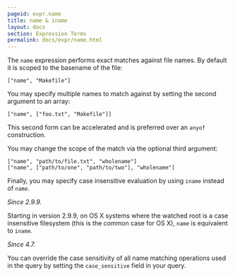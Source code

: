 ```yaml
---
pageid: expr.name
title: name & iname
layout: docs
section: Expression Terms
permalink: docs/expr/name.html
---
```


The `name` expression performs exact matches against file names.  By default it
is scoped to the basename of the file:

    ["name", "Makefile"]

You may specify multiple names to match against by setting the second argument
to an array:

    ["name", ["foo.txt", "Makefile"]]

This second form can be accelerated and is preferred over an `anyof`
construction.

You may change the scope of the match via the optional third argument:

    ["name", "path/to/file.txt", "wholename"]
    ["name", ["path/to/one", "path/to/two"], "wholename"]

Finally, you may specify case insensitive evaluation by using `iname` instead
of `name`.

*Since 2.9.9.*

Starting in version 2.9.9, on OS X systems where the watched root is a case
insensitive filesystem (this is the common case for OS X), `name` is equivalent
to `iname`.

*Since 4.7.*

You can override the case sensitivity of all name matching operations used
in the query by setting the `case_sensitive` field in your query.

